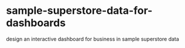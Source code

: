 # sample-superstore-data-for-dashboards
design an interactive dashboard for business in sample superstore data  
